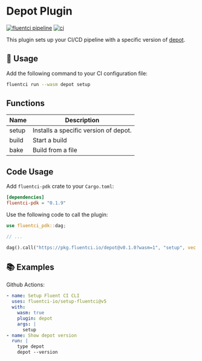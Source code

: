 # Depot Plugin

[![fluentci pipeline](https://shield.fluentci.io/x/depot)](https://pkg.fluentci.io/depot)
[![ci](https://github.com/fluentci-io/depot-plugin/actions/workflows/ci.yml/badge.svg)](https://github.com/fluentci-io/depot-plugin/actions/workflows/ci.yml)

This plugin sets up your CI/CD pipeline with a specific version of [depot](https://depot.dev).

## 🚀 Usage

Add the following command to your CI configuration file:

```bash
fluentci run --wasm depot setup
```

## Functions

| Name   | Description                                |
| ------ | ------------------------------------------ |
| setup  | Installs a specific version of depot.      |
| build  | Start a build                              |
| bake   | Build from a file                          |

## Code Usage

Add `fluentci-pdk` crate to your `Cargo.toml`:

```toml
[dependencies]
fluentci-pdk = "0.1.9"
```

Use the following code to call the plugin:

```rust
use fluentci_pdk::dag;

// ...

dag().call("https://pkg.fluentci.io/depot@v0.1.0?wasm=1", "setup", vec!["latest"])?;
```

## 📚 Examples

Github Actions:

```yaml
- name: Setup Fluent CI CLI
  uses: fluentci-io/setup-fluentci@v5
  with:
    wasm: true
    plugin: depot
    args: |
      setup
- name: Show depot version
  run: |
    type depot
    depot --version
```
